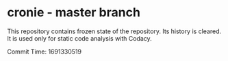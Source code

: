 # cronie - master branch

This repository contains frozen state of the repository.
Its history is cleared. It is used only for static code
analysis with Codacy.

Commit Time: 1691330519
